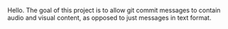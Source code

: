 Hello. The goal of this project is to allow git commit messages to contain audio and visual content, as opposed to just messages in text format.